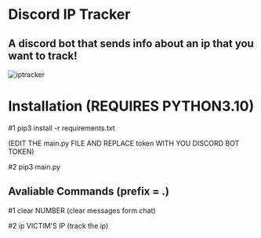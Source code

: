 # Discord IP Tracker
## A discord bot that sends info about an ip that you want to track!
![iptracker](https://user-images.githubusercontent.com/113990533/193845353-b5e551c5-24a7-410d-8398-cf3526948902.png)

# Installation (REQUIRES PYTHON3.10)
#1 pip3 install -r requirements.txt

(EDIT THE main.py FILE AND REPLACE token WITH YOU DISCORD BOT TOKEN)

#2 pip3 main.py

## Avaliable Commands (prefix = .)
#1 clear NUMBER (clear messages form chat)

#2 ip VICTIM'S IP (track the ip)
